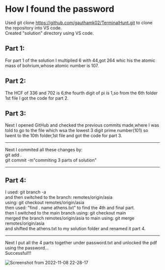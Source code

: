 # How I found the password
Used git clone https://github.com/gauthamk02/TerminalHunt.git to clone the repository into VS code. \
Created "solution" directory using VS code. 
## Part 1:
For part 1 of the solution I multiplied 6 with 44,got 264 whic his the atomic mass of bohrium,whose atomic number is 107.
## Part 2:
The HCF of 336 and 702 is 6,the fourth digit of pi is 1,so from the 6th folder 1st file I got the code for 
part 2.
## Part 3:
Next I opened GitHub and checked the previous commits made,where I was told to go to the file which wsa the 
lowest 3 digit prime number(101) so  Iwent to the 10th folder,1st file and got the code for part 3.
***
Next I commited all these changes by: \
git add . \
git commit -m"commiting 3 parts of solution" 
*** 
## Part 4:
I used: git branch -a \
and then switched to the branch: remotes/origin/asia \
using: git checkout remotes/origin/asia \
then used: "find . name athens.txt" to find the 4th and final part. \
then I switched to the main branch using: git checkout main \
merged the branch remotes/origin/asia to main using: git merge remotes/origin/asia \
and shifted the athens.txt to my solution folder and renamed it part 4. 
***
Next I put all the 4 parts together under password.txt and unlocked the pdf using the password... \
Successful!!!

![Screenshot from 2022-11-08 22-28-17](https://user-images.githubusercontent.com/112589278/200644640-c991992b-8707-4b97-83f5-e4c2d86e02ab.png)

